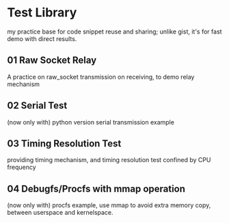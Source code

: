 # Test Library

my practice base for code snippet reuse and sharing; unlike gist, it's for fast demo with direct results.

## 01 Raw Socket Relay

A practice on raw_socket transmission on receiving, to demo relay mechanism

## 02 Serial Test

(now only with) python version serial transmission example

## 03 Timing Resolution Test

providing timing mechanism, and timing resolution test confined by CPU frequency

## 04 Debugfs/Procfs with mmap operation

(now only with) procfs example, use mmap to avoid extra memory copy, between userspace and kernelspace.